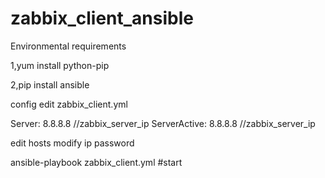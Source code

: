 # zabbix_client_ansible
Environmental requirements

1,yum install  python-pip

2,pip  install  ansible


config
edit zabbix_client.yml

Server: 8.8.8.8             //zabbix_server_ip
ServerActive: 8.8.8.8       //zabbix_server_ip 

edit  hosts
modify  ip  password



ansible-playbook zabbix_client.yml    #start
